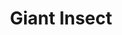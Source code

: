 ---
title: "Giant Insect"
permalink: /spells/giant-insect/
tags:
  - Spell
available_for:
  - Druid
level: "4th Level"
school: "Transmutation"
range: "30 ft"
comp:
  - V
  - S
duration: "Up to 10 minutes"
concentration: true
description: |
  You transform up to ten centipedes, three spiders, five wasps, or one scorpion within range into giant versions of their natural forms for the duration. A centipede becomes a giant centipede, a spider becomes a giant spider, a wasp becomes a giant wasp, and a scorpion becomes a giant scorpion.

  Each creature obeys your verbal commands, and in combat, they act on your turn each round. The GM has the statistics for these creatures and resolves their actions and movement.

  A creature remains in its giant size for the duration, until it drops to 0 hit points, or until you use an action to dismiss the effect on it.

  The GM might allow you to choose different targets. For example, if you transform a bee, its giant version might have the same statistics as a giant wasp.
excerpt: "You transform up to ten centipedes, three spiders, five wasps, or one scorpion within range into giant versions of their natural forms for the duration."
source: "Basic Rules"
---